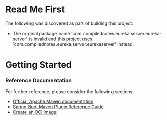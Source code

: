 # Read Me First
The following was discovered as part of building this project:

* The original package name 'com.compilednotes.eureka.server.eureka-server' is invalid and this project uses 'com.compilednotes.eureka.server.eurekaserver' instead.

# Getting Started

### Reference Documentation
For further reference, please consider the following sections:

* [Official Apache Maven documentation](https://maven.apache.org/guides/index.html)
* [Spring Boot Maven Plugin Reference Guide](https://docs.spring.io/spring-boot/docs/2.3.0.RELEASE/maven-plugin/reference/html/)
* [Create an OCI image](https://docs.spring.io/spring-boot/docs/2.3.0.RELEASE/maven-plugin/reference/html/#build-image)

